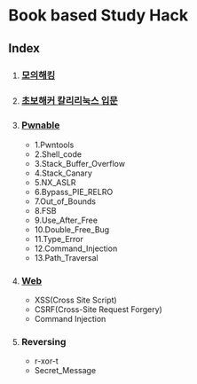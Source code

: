 # Book based Study Hack
## Index
1. ### [모의해킹](https://github.com/Dusker-H/Study_Hack/tree/main/%EB%AA%A8%EC%9D%98_%ED%95%B4%ED%82%B9%EC%9C%BC%EB%A1%9C_%EC%95%8C%EC%95%84%EB%B3%B4%EB%8A%94_%EB%A6%AC%EB%88%85%EC%8A%A4_%EC%84%9C%EB%B2%84_%ED%95%B4%ED%82%B9%EA%B3%BC%20%EB%B3%B4%EC%95%88)

2. ### [초보해커 칼리리눅스 입문](https://github.com/Dusker-H/Study_Hack/tree/main/%EC%B4%88%EB%B3%B4%ED%95%B4%EC%BB%A4_%EC%B9%BC%EB%A6%AC%EB%A6%AC%EB%88%85%EC%8A%A4_%EC%9E%85%EB%AC%B8)

3. ### [Pwnable](https://github.com/Dusker-H/Study_Hack/tree/main/System_Hack)
   - 1.Pwntools
   - 2.Shell_code
   - 3.Stack_Buffer_Overflow
   - 4.Stack_Canary
   - 5.NX_ASLR
   - 6.Bypass_PIE_RELRO
   - 7.Out_of_Bounds
   - 8.FSB
   - 9.Use_After_Free
   - 10.Double_Free_Bug
   - 11.Type_Error
   - 12.Command_Injection
   - 13.Path_Traversal

4. ### [Web](https://github.com/Dusker-H/Study_Hack/tree/main/Web_Hack)

   - XSS(Cross Site Script)
   - CSRF(Cross-Site Request Forgery)
   - Command Injection

5. ### Reversing
   - r-xor-t
   - Secret_Message